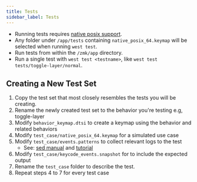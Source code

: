 ```yaml
---
title: Tests
sidebar_label: Tests
---
```


- Running tests requires [native posix support](posix-board.md).
- Any folder under `/app/tests` containing `native_posix_64.keymap` will be selected when running `west test`.
- Run tests from within the `/zmk/app` directory.
- Run a single test with `west test <testname>`, like `west test tests/toggle-layer/normal`.

## Creating a New Test Set

1. Copy the test set that most closely resembles the tests you will be creating.
2. Rename the newly created test set to the behavior you're testing e.g, toggle-layer
3. Modify `behavior_keymap.dtsi` to create a keymap using the behavior and related behaviors
4. Modify `test_case/native_posix_64.keymap` for a simulated use case
5. Modify `test_case/events.patterns` to collect relevant logs to the test
   - See: [sed manual](https://www.gnu.org/software/sed/manual/sed.html) and
     [tutorial](https://www.digitalocean.com/community/tutorials/the-basics-of-using-the-sed-stream-editor-to-manipulate-text-in-linux)
6. Modify `test_case/keycode_events.snapshot` for to include the expected output
7. Rename the `test_case` folder to describe the test.
8. Repeat steps 4 to 7 for every test case
